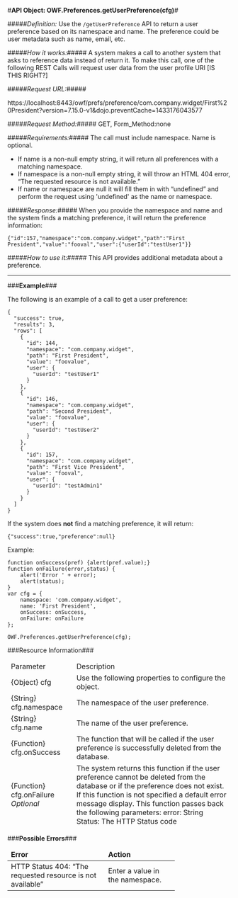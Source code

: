 #<b>API Object: OWF.Preferences.getUserPreference(cfg)</b>#

#####<i>Definition:</i> 
Use the `/getUserPreference` API to return a user preference based on its namespace and name. The preference could be user metadata such as name, email, etc.
 

#####<i>How it works:</i>#####
A system makes a call to another system that asks to reference data instead of return it. To make this call, one of the following REST Calls will request user data from the user profile URI [IS THIS RIGHT?] 

#####<i>Request URL:</i>#####

https://localhost:8443/owf/prefs/preference/com.company.widget/First%20President?version=7.15.0-v1&dojo.preventCache=1433176043577

#####<i>Request Method:</i>#####
GET, Form_Method:none

#####<i>Requirements:</i>#####
The call must include namespace. Name is optional.

- If name is a non-null empty string, it will return all preferences with a matching namespace.
- If namespace is a non-null empty string, it will throw an HTML 404 error, “The requested resource is not available.”
- If name or namespace are null it will fill them in with “undefined” and perform the request using 'undefined' as the name or namespace.


#####<i>Response:</i>#####
When you provide the namespace and name and the system finds a matching preference, it will return the preference information:

    {"id":157,"namespace":"com.company.widget","path":"First President","value":"fooval","user":{"userId":"testUser1"}}


#####<i>How to use it:</i>#####
This API provides additional metadata about a preference.

<hr>
###<b>Example</b>###


The following is an example of a call to get a user preference:

    {
      "success": true,
      "results": 3,
      "rows": [
        {
          "id": 144,
          "namespace": "com.company.widget",
          "path": "First President",
          "value": "foovalue",
          "user": {
            "userId": "testUser1"
          }
        },
        {
          "id": 146,
          "namespace": "com.company.widget",
          "path": "Second President",
          "value": "foovalue",
          "user": {
            "userId": "testUser2"
          }
        },
        {
          "id": 157,
          "namespace": "com.company.widget",
          "path": "First Vice President",
          "value": "fooval",
          "user": {
            "userId": "testAdmin1"
          }
        }
      ]
    }


If the system does <b>not</b> find a matching preference, it will return:

`{"success":true,"preference":null}`

Example:

    function onSuccess(pref) {alert(pref.value);}
    function onFailure(error,status) {
	    alert('Error ' + error);
	    alert(status);
    }
    var cfg = {
        namespace: 'com.company.widget',
        name: 'First President',
        onSuccess: onSuccess,
        onFailure: onFailure
    };

    OWF.Preferences.getUserPreference(cfg);



###Resource Information###
<table style="width:100%">
  <thead>
    <td>Parameter</td>
    <td>Description</td
  </thead>
  <tr>
    <td>{Object} cfg</td>
    <td>Use the following properties to configure the object.</td> 
    </tr>
  <tr>
    <td>{String} cfg.namespace</td>
    <td>The namespace of the user preference.</td> 
  </tr>
  <tr>
    <td>{String} cfg.name</td>
    <td>The name of the user preference.</td> 
  </tr>
  <tr>
    <td>{Function} cfg.onSuccess</td>
    <td>The function that will be called if the user preference is successfully deleted from the database.</td> 
  </tr>
  <tr>
    <td>{Function} cfg.onFailure <i>Optional</i></td>
    <td>The system returns this function if the user preference cannot be deleted from the database or if the preference does not exist. If this function is not specified a default error message display. 
    This function passes back the following parameters: error: String
    Status: The HTTP Status code</td> 
  </tr>
</table>


###<b>Possible Errors</b>###
<table style="width:75%">
  <thead>
    <td><b>Error</b></td>
    <td><b>Action</b></td>
  </thead>
  <tr>
    <td>HTTP Status 404: “The requested resource is not available”</td>
    <td>Enter a value in the namespace.</td> 
  </tr> 
</table> 
